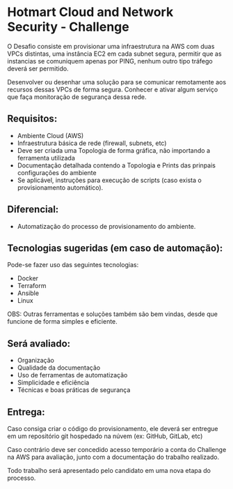 # Hotmart Cloud and Network Security - Challenge

O Desafio consiste em provisionar uma infraestrutura na AWS com duas VPCs distintas, uma instância EC2 em cada subnet segura, permitir que as instancias se comuniquem apenas por PING, nenhum outro tipo tráfego deverá ser permitido.

Desenvolver ou desenhar uma solução para se comunicar remotamente aos recursos dessas VPCs de forma segura.
Conhecer e ativar algum serviço que faça monitoração de segurança dessa rede.

## Requisitos:

* Ambiente Cloud (AWS)
* Infraestrutura básica de rede (firewall, subnets, etc)
* Deve ser criada uma Topologia de forma gráfica, não importando a ferramenta utilizada
* Documentação detalhada contendo a Topologia e Prints das prinpais configurações do ambiente
* Se aplicável, instruções para execução de scripts (caso exista o provisionamento automático).

## Diferencial:

* Automatização do processo de provisionamento do ambiente.

## Tecnologias sugeridas (em caso de automação):

Pode-se fazer uso das seguintes tecnologias:
* Docker
* Terraform
* Ansible
* Linux

OBS: Outras ferramentas e soluções também são bem vindas, desde que funcione de forma simples e eficiente.

## Será avaliado:

* Organização
* Qualidade da documentação
* Uso de ferramentas de automatização
* Simplicidade e eficiência
* Técnicas e boas práticas de segurança

## Entrega:

Caso consiga criar o código do provisionamento, ele deverá ser entregue em um repositório git hospedado na núvem (ex: GitHub, GitLab, etc)

Caso contrário deve ser concedido acesso temporário a conta do Challenge na AWS para avaliação, junto com a documentação do trabalho realizado.

Todo trabalho será apresentado pelo candidato em uma nova etapa do processo.
